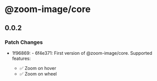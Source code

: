 # @zoom-image/core

## 0.0.2

### Patch Changes

- 1f96869: - 6f4e371: First version of @zoom-image/core. Supported features:

  - ✅ Zoom on hover
  - ✅ Zoom on wheel

